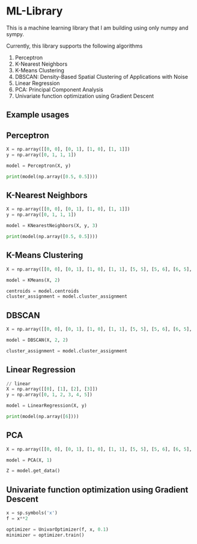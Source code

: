 # ML-Library

This is a machine learning library that I am building using only numpy and sympy.

Currently, this library supports the following algorithms

1. Perceptron
2. K-Nearest Neighbors
3. K-Means Clustering
4. DBSCAN: Density-Based Spatial Clustering of Applications with Noise
5. Linear Regression
6. PCA: Principal Component Analysis
7. Univariate function optimization using Gradient Descent

## Example usages

## Perceptron
```python
X = np.array([[0, 0], [0, 1], [1, 0], [1, 1]])
y = np.array([0, 1, 1, 1])

model = Perceptron(X, y)

print(model(np.array([0.5, 0.5])))
```

## K-Nearest Neighbors
```python
X = np.array([[0, 0], [0, 1], [1, 0], [1, 1]])
y = np.array([0, 1, 1, 1])

model = KNearestNeighbors(X, y, 3)

print(model(np.array([0.5, 0.5])))
```

## K-Means Clustering
```python
X = np.array([[0, 0], [0, 1], [1, 0], [1, 1], [5, 5], [5, 6], [6, 5], [6, 6]])

model = KMeans(X, 2)

centroids = model.centroids
cluster_assignment = model.cluster_assignment
```

## DBSCAN
```python
X = np.array([[0, 0], [0, 1], [1, 0], [1, 1], [5, 5], [5, 6], [6, 5], [6, 6]])

model = DBSCAN(X, 2, 2)

cluster_assignment = model.cluster_assignment
```

## Linear Regression
```python
// linear
X = np.array([[0], [1], [2], [3]])
y = np.array([0, 1, 2, 3, 4, 5])

model = LinearRegression(X, y)

print(model(np.array([6])))
```

## PCA
```python
X = np.array([[0, 0], [0, 1], [1, 0], [1, 1], [5, 5], [5, 6], [6, 5], [6, 6]])

model = PCA(X, 1)

Z = model.get_data()
```

## Univariate function optimization using Gradient Descent
```python
x = sp.symbols('x')
f = x**2

optimizer = UnivarOptimizer(f, x, 0.1)
minimizer = optimizer.train()
```



